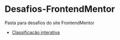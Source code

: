 # Desafios-FrontendMentor
 Pasta para desafios do site FrontendMentor

* [Classificação interativa](https://lzeunfa.github.io/Desafios-FrontendMentor/Classificacao-interativa/index)
